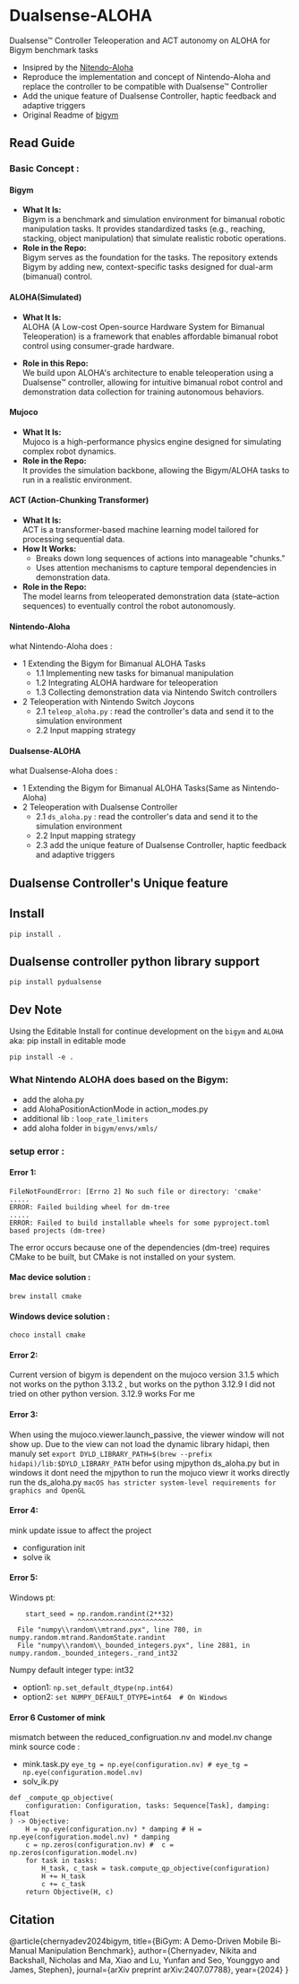 # Dualsense-ALOHA
Dualsense™ Controller Teleoperation and ACT autonomy on ALOHA for Bigym benchmark tasks 

- Insipred by the [Nitendo-Aloha](https://github.com/AlmondGod/Nintendo-Aloha)
- Reproduce the implementation and concept of Nintendo-Aloha and replace the controller to be compatible with Dualsense™ Controller
- Add the unique feature of Dualsense Controller, haptic feedback and adaptive triggers
- Original Readme of [bigym](https://github.com/chernyadev/bigym)


## Read Guide 
### Basic Concept : 

#### Bigym
- **What It Is:**  
  Bigym is a benchmark and simulation environment for bimanual robotic manipulation tasks.  It provides standardized tasks (e.g., reaching, stacking, object manipulation) that simulate realistic robotic operations.
- **Role in the Repo:**  
  Bigym serves as the foundation for the tasks. The repository extends Bigym by adding new, context-specific tasks designed for dual-arm (bimanual) control.

#### ALOHA(Simulated)
- **What It Is:**  
  ALOHA (A Low-cost Open-source Hardware System for Bimanual Teleoperation) is a framework that enables affordable bimanual robot control using consumer-grade hardware.

- **Role in this Repo:**  
  We build upon ALOHA's architecture to enable teleoperation using a Dualsense™ controller, allowing for intuitive bimanual robot control and demonstration data collection for training autonomous behaviors.

#### Mujoco
- **What It Is:**  
  Mujoco is a high-performance physics engine designed for simulating complex robot dynamics.
- **Role in the Repo:**  
  It provides the simulation backbone, allowing the Bigym/ALOHA tasks to run in a realistic environment.

#### ACT (Action-Chunking Transformer)
- **What It Is:**  
  ACT is a transformer-based machine learning model tailored for processing sequential data.
- **How It Works:**  
  - Breaks down long sequences of actions into manageable "chunks."
  - Uses attention mechanisms to capture temporal dependencies in demonstration data.
- **Role in the Repo:**  
  The model learns from teleoperated demonstration data (state–action sequences) to eventually control the robot autonomously.

#### Nintendo-Aloha

what Nintendo-Aloha does :  
- 1 Extending the Bigym for Bimanual ALOHA Tasks
    - 1.1 Implementing new tasks for bimanual manipulation
    - 1.2 Integrating ALOHA hardware for teleoperation
    - 1.3 Collecting demonstration data via Nintendo Switch controllers
- 2 Teleoperation with Nintendo Switch Joycons
    - 2.1 `teleop_aloha.py` : read the controller's data and send it to the simulation environment
    - 2.2 Input mapping strategy 


#### Dualsense-ALOHA
what Dualsense-Aloha does : 
- 1 Extending the Bigym for Bimanual ALOHA Tasks(Same as Nintendo-Aloha)
- 2 Teleoperation with Dualsense Controller
    - 2.1 `ds_aloha.py` : read the controller's data and send it to the simulation environment
    - 2.2 Input mapping strategy 
    - 2.3 add the unique feature of Dualsense Controller, haptic feedback and adaptive triggers


## Dualsense Controller's Unique feature


## Install

`pip install .`

## Dualsense controller python library support 

`pip install pydualsense` 

## Dev Note

Using the Editable Install for continue development on the `bigym` and `ALOHA`   aka: pip install in editable mode

```
pip install -e .
```

### What Nintendo ALOHA does based on the Bigym: 
  - add the aloha.py 
  - add AlohaPositionActionMode in action_modes.py
  - additional lib : `loop_rate_limiters` 
  - add aloha folder in `bigym/envs/xmls/ `

###  setup error :


#### Error 1: 

```
FileNotFoundError: [Errno 2] No such file or directory: 'cmake'
.....
ERROR: Failed building wheel for dm-tree
.....
ERROR: Failed to build installable wheels for some pyproject.toml based projects (dm-tree)
```


The error occurs because one of the dependencies (dm-tree) requires CMake to be built, but CMake is not installed on your system. 

#### Mac device solution :  
```
brew install cmake
```

#### Windows device solution : 
```
choco install cmake
```

#### Error 2: 
Current version of bigym is dependent on the mujoco version 3.1.5 which not works on the python 3.13.2 , but works on the python 3.12.9 I did not tried on other python version.  3.12.9 works For me 

#### Error 3:
When using the mujoco.viewer.launch_passive, the viewer window will not show up. Due to the view can not load the dynamic library hidapi, then manuly set `export DYLD_LIBRARY_PATH=$(brew --prefix hidapi)/lib:$DYLD_LIBRARY_PATH` befor using mjpython ds_aloha.py
but in windows it dont need the mjpython to run the mojuco viewr it works directly run the ds_aloha.py 
`macOS has stricter system-level requirements for graphics and OpenGL`

#### Error 4: 
mink update issue to affect the project 
- configuration init 
- solve ik 

#### Error 5:
Windows pt: 
```  File "g:\githubproject\dualsense-aloha\bigym\bigym_env.py", line 85, in __init__
    start_seed = np.random.randint(2**32)
                 ^^^^^^^^^^^^^^^^^^^^^^^^
  File "numpy\\random\\mtrand.pyx", line 780, in numpy.random.mtrand.RandomState.randint
  File "numpy\\random\\_bounded_integers.pyx", line 2881, in numpy.random._bounded_integers._rand_int32 
  ```

Numpy default integer type: int32 

- option1: `np.set_default_dtype(np.int64)`
- option2: `set NUMPY_DEFAULT_DTYPE=int64  # On Windows`

#### Error 6 Customer of mink

mismatch between the reduced_configruation.nv and model.nv change mink source code : 

- mink.task.py
 `eye_tg = np.eye(configuration.nv) # eye_tg = np.eye(configuration.model.nv)` 
- solv_ik.py

```
def _compute_qp_objective(
    configuration: Configuration, tasks: Sequence[Task], damping: float
) -> Objective:
    H = np.eye(configuration.nv) * damping # H = np.eye(configuration.model.nv) * damping
    c = np.zeros(configuration.nv) #  c = np.zeros(configuration.model.nv)
    for task in tasks:
        H_task, c_task = task.compute_qp_objective(configuration)
        H += H_task
        c += c_task
    return Objective(H, c)
```


## Citation

@article{chernyadev2024bigym,
  title={BiGym: A Demo-Driven Mobile Bi-Manual Manipulation Benchmark},
  author={Chernyadev, Nikita and Backshall, Nicholas and Ma, Xiao and Lu, Yunfan and Seo, Younggyo and James, Stephen},
  journal={arXiv preprint arXiv:2407.07788},
  year={2024}
}